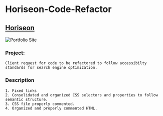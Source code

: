 # Horiseon-Code-Refactor

## [Horiseon](https://josiemald.github.io/Horiseon-Code-Refactor/)

![Portfolio Site](/assets/images/Horiseon-Webpage.png)

### Project:
```
Client request for code to be refactored to follow accessibilty standards for search engine optimization. 
```

### Description
```
1. Fixed links
2. Consolidated and organized CSS selectors and properties to follow semantic structure.
3. CSS file properly commented.
4. Organized and properly commented HTML.
```
